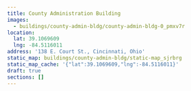 ```yaml
---
title: County Administration Building
images:
  - buildings/county-admin-bldg/county-admin-bldg-0_pmxv7r
location:
  lat: 39.1069609
  lng: -84.5116011
address: '138 E. Court St., Cincinnati, Ohio'
static_map: buildings/county-admin-bldg/static-map_sjrbrg
static_map_cache: '{"lat":39.1069609,"lng":-84.5116011}'
draft: true
sections: []
---
```


